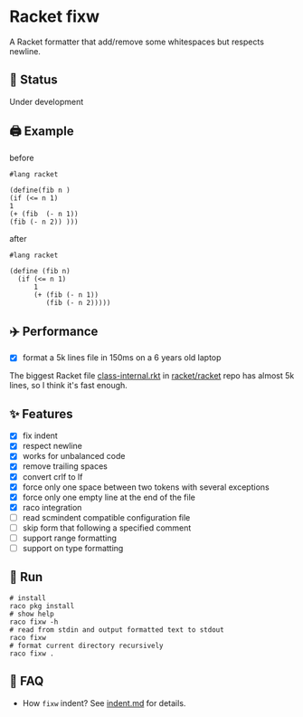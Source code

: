 # Racket fixw

A Racket formatter that add/remove some whitespaces but respects newline.

## :battery: Status

Under development

## :printer: Example

before

```racket
#lang racket

(define(fib n )
(if (<= n 1)
1
(+ (fib  (- n 1))
(fib (- n 2)) )))
```

after

```racket
#lang racket

(define (fib n)
  (if (<= n 1)
      1
      (+ (fib (- n 1))
         (fib (- n 2)))))

```

## :airplane: Performance

* [x] format a 5k lines file in 150ms on a 6 years old laptop

The biggest Racket file [class-internal.rkt](https://github.com/racket/racket/blob/9b202f565d85cebdf8b5bb91d013eb0ecf06cba6/racket/collects/racket/private/class-internal.rkt) in [racket/racket](https://github.com/racket/racket) repo has almost 5k lines, so I think it's fast enough.

## :sparkles: Features

* [x] fix indent
* [x] respect newline
* [x] works for unbalanced code
* [x] remove trailing spaces
* [x] convert crlf to lf
* [x] force only one space between two tokens with several exceptions
* [x] force only one empty line at the end of the file
* [x] raco integration
* [ ] read scmindent compatible configuration file
* [ ] skip form that following a specified comment
* [ ] support range formatting
* [ ] support on type formatting

## :rocket: Run

```shell
# install
raco pkg install
# show help
raco fixw -h
# read from stdin and output formatted text to stdout
raco fixw
# format current directory recursively
raco fixw .
```

## :thinking: FAQ

* How `fixw` indent?
  See [indent.md](./indent.md) for details.
